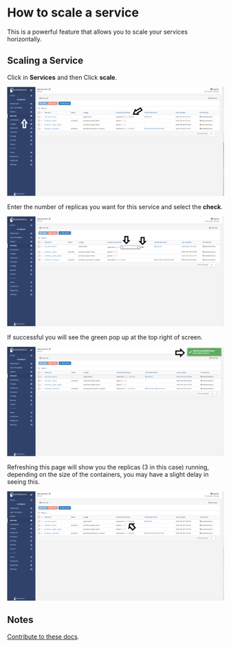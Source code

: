 # How to scale a service

This is a powerful feature that allows you to scale your services horizontally.

## Scaling a Service

Click in <b>Services</b> and then Click <b>scale</b>.

![scale](assets/scale_1.png)

Enter the number of replicas you want for this service and select the <b>check</b>.

![scale](assets/scale_2.png)

If successful you will see the green pop up at the top right of screen. 

![scale](assets/scale_3.png)

Refreshing this page will show you the replicas (3 in this case) running, depending on the size of the containers, you may have a slight delay in seeing this.

![scale](assets/scale_4.png)

## Notes

[Contribute to these docs](https://github.com/portainer/portainer-docs/blob/master/contributing.md).